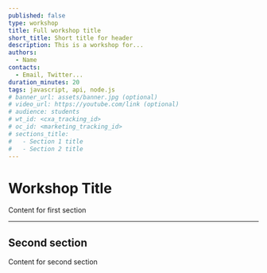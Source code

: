 ```yaml
---
published: false
type: workshop
title: Full workshop title
short_title: Short title for header
description: This is a workshop for...
authors:
  - Name
contacts:
  - Email, Twitter...
duration_minutes: 20
tags: javascript, api, node.js
# banner_url: assets/banner.jpg (optional)
# video_url: https://youtube.com/link (optional)
# audience: students
# wt_id: <cxa_tracking_id>
# oc_id: <marketing_tracking_id>
# sections_title:
#   - Section 1 title
#   - Section 2 title
---
```


# Workshop Title

Content for first section

---

## Second section

Content for second section
